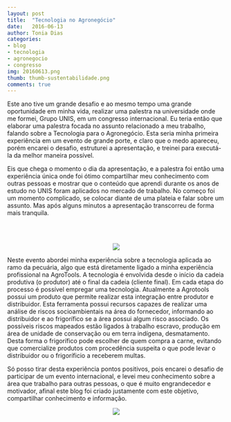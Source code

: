 ```yaml
---
layout: post
title:  "Tecnologia no Agronegócio"
date:   2016-06-13
author: Tonia Dias
categories: 
- blog
- tecnologia
- agronegocio
- congresso
img: 20160613.png
thumb: thumb-sustentabilidade.png
comments: true
---
```


Este ano tive um grande desafio e ao mesmo tempo uma grande oportunidade em minha vida, realizar uma palestra na universidade onde me formei, Grupo UNIS, em um congresso internacional. Eu teria então que elaborar uma palestra focada no assunto relacionado a meu trabalho, falando sobre a Tecnologia para o Agronegócio. Esta seria minha primeira experiência em um evento de grande porte, e claro que o medo apareceu, porém encarei o desafio, estruturei a apresentação, e treinei para executá-la da melhor maneira possível.<!--more-->

Eis que chega o momento o dia da apresentação, e a palestra foi então uma experiência única onde foi ótimo compartilhar meu conhecimento com outras pessoas e mostrar que o conteúdo que aprendi durante os anos de estudo no UNIS foram aplicados no mercado de trabalho. No começo foi um momento complicado, se colocar diante de uma plateia e falar sobre um assunto. Mas após alguns minutos a apresentação transcorreu de forma mais tranquila.

<br/><br/>

<p align="center">
  <img src="http://toniadias.github.io/assets/img/PalestraUnis.png" />
</p>

Neste evento abordei minha experiência sobre a tecnologia aplicada ao ramo da pecuária, algo que está diretamente ligado a minha experiência profissional na AgroTools. A tecnologia é envolvida desde o início da cadeia produtiva (o produtor) até o final da cadeia (cliente final). Em cada etapa do processo é possível empregar uma tecnologia. Atualmente a Agrotools possui um produto que permite realizar esta integração entre produtor e distribuidor. Esta ferramenta possui recursos capazes de realizar uma análise de riscos socioambientais na área do fornecedor, informando ao distribuidor e ao frigorífico se a área possui algum risco associado. Os possíveis riscos mapeados estão ligados à trabalho escravo, produção em área de unidade de conservação ou em terra indígena, desmatamento. Desta forma o frigorífico pode escolher de quem compra a carne, evitando que comercialize produtos com procedência suspeita o que pode levar o distribuidor ou o frigoríficio a receberem multas. 

Só posso tirar desta experiência pontos positivos, pois encarei o desafio de participar de um evento internacional, e levei meu conhecimento sobre a área que trabalho para outras pessoas, o que é muito engrandecedor e motivador, afinal este blog foi criado justamente com este objetivo, compartilhar conhecimento e informação.​

<p align="center">
  <img src="http://toniadias.github.io/assets/img/CongressoUnis.jpg" />
</p>
